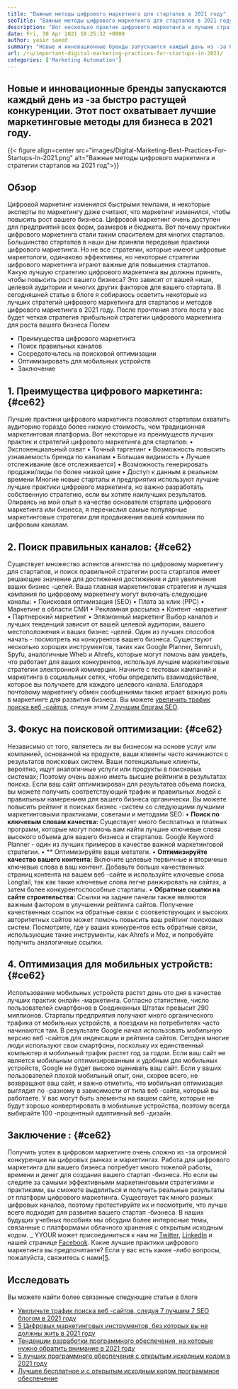 ```yaml
---
title: "Важные методы цифрового маркетинга для стартапов в 2021 году" 
seoTitle: "Важные методы цифрового маркетинга для стартапов в 2021 году" 
description: "Вот несколько практик цифрового маркетинга и лучшие стратегии цифрового маркетинга для стартапов и бизнес -тенденций, которые мы увидим в 2021 году." 
date: Fri, 30 Apr 2021 18:25:32 +0000
author: yasir saeed
summary: "Новые и инновационные бренды запускаются каждый день из -за быстро растущей конкуренции. Этот пост охватывает лучшие маркетинговые методы для бизнеса в 2021 году." 
url: /ru/important-digital-marketing-practices-for-startups-in-2021/
categories: ['Marketing Automation']
---
```


## Новые и инновационные бренды запускаются каждый день из -за быстро растущей конкуренции. Этот пост охватывает лучшие маркетинговые методы для бизнеса в 2021 году.

{{< figure align=center src="images/Digital-Marketing-Best-Practices-For-Startups-In-2021.png" alt="Важные методы цифрового маркетинга и стратегии стартапов на 2021 год">}}


## **Обзор** 
Цифровой маркетинг изменился быстрыми темпами, и некоторые эксперты по маркетингу даже считают, что маркетинг изменился, чтобы повысить рост вашего бизнеса. Цифровой маркетинг очень доступен для предприятий всех форм, размеров и бюджета. Вот почему практики цифрового маркетинга стали таким спасителем для многих стартапов.
Большинство стартапов в наши дни приняли передовые практики цифрового маркетинга. Но не все стратегии, которые имеют цифровые маркетологи, одинаково эффективны, но некоторые стратегии цифрового маркетинга играют важные для повышения стартапов. Какую лучшую стратегию цифрового маркетинга вы должны принять, чтобы повысить рост вашего бизнеса? Это зависит от вашей ниши, целевой аудитории и многих других факторов для вашего стартапа.
В сегодняшней статье в блоге я собираюсь осветить некоторые из лучших стратегий цифрового маркетинга для стартапов и методов цифрового маркетинга в 2021 году. После прочтения этого поста у вас будет четкая стратегия прибыльной стратегии цифрового маркетинга для роста вашего бизнеса Полем
  * Преимущества цифрового маркетинга
  * Поиск правильных каналов
  * Сосредоточьтесь на поисковой оптимизации
  * Оптимизировать для мобильных устройств
  * Заключение

## 1. **Преимущества цифрового маркетинга:**    {#ce62}
Лучшие практики цифрового маркетинга позволяют стартапам охватить аудиторию гораздо более низкую стоимость, чем традиционная маркетинговая платформа. Вот некоторые из преимуществ лучших практик и стратегий цифрового маркетинга для стартапов:
• Экспоненциальный охват
• Точный таргетинг
• Возможность повысить узнаваемость бренда по каналам
• Большая видимость
• Лучшее отслеживание (все отслеживается)
• Возможность генерировать продажи/лиды по более низкой цене
• Доступ к данным в реальном времени
Многие новые стартапы и предприятия используют лучшие лучшие практики цифрового маркетинга, но важно разработать собственную стратегию, если вы хотите наилучших результатов. Опираясь на мой опыт в качестве основателя стартапа цифрового маркетинга или бизнеса, я перечислил самые популярные маркетинговые стратегии для продвижения вашей компании по цифровым каналам.

## 2. **Поиск правильных каналов:**    {#ce62}
Существует множество аспектов агентства по цифровому маркетингу для стартапов, и поиск правильной стратегии роста стартапов имеет решающее значение для достижения достижения и для увеличения ваших бизнес -целей. Ваша главная маркетинговая стратегия и лучшая кампания по цифровому маркетингу могут включать следующие каналы:
• Поисковая оптимизация (SEO)
• Плата за клик (PPC)
• Маркетинг в области СМИ
• Рекламная рассылка
• Контент -маркетинг
• Партнерский маркетинг
• Элязионный маркетинг
Выбор каналов и лучших тенденций зависит от вашей целевой аудитории, вашего местоположения и ваших бизнес -целей.
Один из лучших способов начать - посмотреть на конкурентов вашего бизнеса. Существуют несколько хороших инструментов, таких как Google Planner, Semrush, Spyfu, аналогичные Wheb и Ahrefs, которые могут помочь вам увидеть, что работает для ваших конкурентов, используя лучшие маркетинговые стратегии электронной коммерции. Начните с тестовых кампаний и маркетинга в социальных сетях, чтобы определить взаимодействие, которое вы получаете для каждого целевого канала. Благодаря почтовому маркетингу обмен сообщениями также играет важную роль в маркетинге для развития бизнеса. Вы можете [увеличить трафик поиска веб -сайтов][1], следуя этим [7 лучшим блогам SEO][1].

## 3. **Фокус на поисковой оптимизации:**    {#ce62}
Независимо от того, являетесь ли вы бизнесом на основе услуг или компанией, основанной на продукте, ваши клиенты часто начинаются с результатов поисковых систем. Ваши потенциальные клиенты, вероятно, ищут аналогичные услуги или продукты в поисковых системах; Поэтому очень важно иметь высшие рейтинги в результатах поиска. Если ваш сайт оптимизирован для результатов объема поиска, вы можете получить соответствующий трафик и правильных людей с правильным намерением для вашего бизнеса органически.
Вы можете повысить рейтинг в поисках бизнес -систем со следующими лучшими маркетинговыми практиками, советами и методами SEO:
• **Поиск по ключевым словам качества:**  Существует много бесплатных и платных программ, которые могут помочь вам найти лучшие ключевые слова высокого объема для вашего бизнеса и стартапов. Google Keyword Planner - один из лучших примеров в качестве важной маркетинговой стратегии.
• ** Оптимизируйте ваши метатеги.
• **Оптимизируйте качество вашего контента:**  Включите целевые первичные и вторичные ключевые слова в ваш контент. Добавьте больше качественных страниц контента на вашем веб -сайте и используйте ключевые слова Longtail, так как такие ключевые слова легче ранжировать на сайтах, а затем более конкурентоспособные стартапы.
• **Обратные ссылки на сайте строительства:**  Ссылки на задние панели также являются важным фактором в улучшении рейтинга сайтов. Получение качественных ссылок на обратные связи с соответствующих и высоких авторитетных сайтов может помочь повысить ваш рейтинг поисковых систем. Посмотрите, где у ваших конкурентов есть обратные связи, использующие такие инструменты, как Ahrefs и Moz, и попробуйте получить аналогичные ссылки.

## 4. **Оптимизация для мобильных устройств:**    {#ce62}
Использование мобильных устройств растет день ото дня в качестве лучших практик онлайн -маркетинга. Согласно статистике, число пользователей смартфонов в Соединенных Штатах превысит 290 миллионов. Стартапы предприятия получают много органического трафика от мобильных устройств, а поездкам на потребителях часто начинаются там. В результате Google начал использовать мобильную версию веб -сайтов для индексации и рейтинга сайтов.
Сегодня многие люди используют свои смартфоны, поскольку их единственный компьютер и мобильный трафик растет год за годом. Если ваш сайт не является мобильным оптимизированным и удобным для мобильных устройств, Google не будет высоко оценивать ваш сайт. Если у ваших пользователей плохой мобильный опыт, они, скорее всего, не возвращают ваш сайт, и важно отметить, что мобильная оптимизация выглядит по -разному в зависимости от типа веб -сайта, который вы работаете. У вас могут быть элементы на вашем сайте, которые не будут хорошо конвертировать в мобильные устройства, поэтому всегда выбирайте 100 -процентный адаптивный веб -дизайн.

## **Заключение** :   {#ce62}
Получить успех в цифровом маркетинге очень сложно из -за огромной конкуренции на цифровых рынках и маркетингах. Работа для цифрового маркетинга для вашего бизнеса потребует много тяжелой работы, времени и денег для создания вашего стартап -бизнеса. Но если вы следите за самыми эффективными маркетинговыми стратегиями и практиками, вы сможете выделиться и получить реальные результаты от платформ цифрового маркетинга. Существует так много разных цифровых каналов, поэтому протестируйте их и посмотрите, что лучше всего подходит для развития вашего стартап -бизнеса. В наших будущих учебных пособиях мы обсудим более интересные темы, связанные с платформами облачного хранения с открытым исходным кодом.
_ YYOUR может присоединиться к нам на [Twitter][2], [LinkedIn][3] и нашей странице [Facebook][4]. Какие лучшие практики цифрового маркетинга вы предпочитаете? Если у вас есть какие -либо вопросы, пожалуйста, свяжитесь с нами][5].

## Исследовать
Вы можете найти более связанные следующие статьи в блоге
  * [Увеличьте трафик поиска веб -сайтов, следуя 7 лучшим 7 SEO блогом в 2021 году][1]
  * [5 Цифровых маркетинговых инструментов, без которых вы не должны жить в 2021 году][6]
  * [Тенденции разработки программного обеспечения, на которые нужно обратить внимание в 2021 году][7]
  * [5 лучших программного обеспечения с открытым исходным кодом в 2021 году][8]
  * [Лучшее бесплатное и с открытым исходным кодом программное обеспечение][9]

  
[1]: https://blog.containerize.com/blogging/increase-website-search-traffic-by-following-top-7-seo-blogs/
[2]: https://twitter.com/containerize_co
[3]: https://www.linkedin.com/company/containerize/
[4]: http://facebook.com/containerize
[5]: mailto:yasir.saeed@aspose.com
[6]: https://blog.containerize.com/2021/01/03/5-digital-marketing-tools-you-shouldn%e2%80%99t-live-without-in-2021/
[7]: https://blog.containerize.com/marketplace/top-5-open-source-marketplace-software-in-2021/
[8]: https://blog.containerize.com/content-management/integrate-mautic-with-joomla-for-marketing-automation/
[9]: https://products.containerize.com/marketplace/
